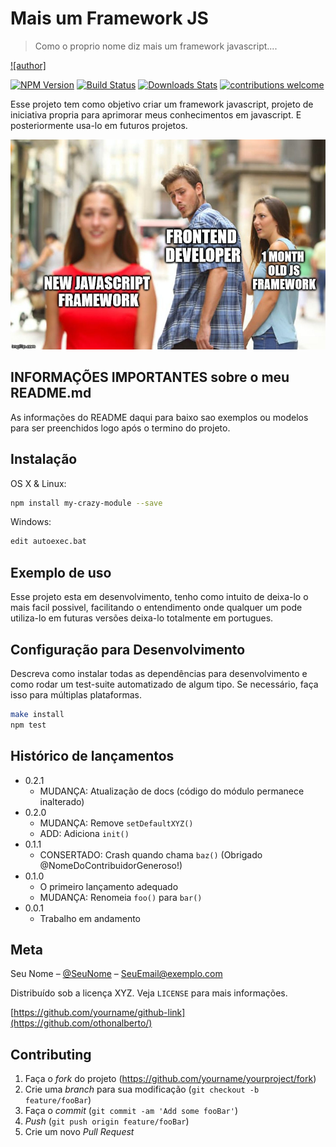 # Mais um Framework JS
> Como o proprio nome diz mais um framework javascript....

[![author]](https://img.shields.io/badge/author-anavrin-red.svg)

[![NPM Version][npm-image]][npm-url]
[![Build Status][travis-image]][travis-url]
[![Downloads Stats][npm-downloads]][npm-url]
[![contributions welcome](https://img.shields.io/badge/contributions-welcome-brightgreen.svg?style=flat)](https://github.com/anavrin-tech)

Esse projeto tem como objetivo criar um framework javascript, projeto de iniciativa propria para aprimorar meus conhecimentos em javascript.
E posteriormente usa-lo em futuros projetos.

![](newjs.png)

## __INFORMAÇÕES IMPORTANTES__ sobre o meu README.md

As informações do README daqui para baixo sao exemplos ou modelos para ser preenchidos logo após o termino do projeto.

## Instalação

OS X & Linux:

```sh
npm install my-crazy-module --save
```

Windows:

```sh
edit autoexec.bat
```

## Exemplo de uso

Esse projeto esta em desenvolvimento, tenho como intuito de deixa-lo o mais facil possivel, facilitando o entendimento onde qualquer um pode utiliza-lo em futuras versões deixa-lo totalmente em portugues.



## Configuração para Desenvolvimento

Descreva como instalar todas as dependências para desenvolvimento e como rodar um test-suite automatizado de algum tipo. Se necessário, faça isso para múltiplas plataformas.

```sh
make install
npm test
```

## Histórico de lançamentos

* 0.2.1
    * MUDANÇA: Atualização de docs (código do módulo permanece inalterado)
* 0.2.0
    * MUDANÇA: Remove `setDefaultXYZ()`
    * ADD: Adiciona `init()`
* 0.1.1
    * CONSERTADO: Crash quando chama `baz()` (Obrigado @NomeDoContribuidorGeneroso!)
* 0.1.0
    * O primeiro lançamento adequado
    * MUDANÇA: Renomeia `foo()` para `bar()`
* 0.0.1
    * Trabalho em andamento

## Meta

Seu Nome – [@SeuNome](https://twitter.com/...) – SeuEmail@exemplo.com

Distribuído sob a licença XYZ. Veja `LICENSE` para mais informações.

[https://github.com/yourname/github-link](https://github.com/othonalberto/)

## Contributing

1. Faça o _fork_ do projeto (<https://github.com/yourname/yourproject/fork>)
2. Crie uma _branch_ para sua modificação (`git checkout -b feature/fooBar`)
3. Faça o _commit_ (`git commit -am 'Add some fooBar'`)
4. _Push_ (`git push origin feature/fooBar`)
5. Crie um novo _Pull Request_

[npm-image]: https://img.shields.io/npm/v/datadog-metrics.svg?style=flat-square
[npm-url]: https://npmjs.org/package/datadog-metrics
[npm-downloads]: https://img.shields.io/npm/dm/datadog-metrics.svg?style=flat-square
[travis-image]: https://img.shields.io/travis/dbader/node-datadog-metrics/master.svg?style=flat-square
[travis-url]: https://travis-ci.org/dbader/node-datadog-metrics
[wiki]: https://github.com/seunome/seuprojeto/wiki
